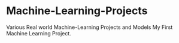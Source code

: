 # Machine-Learning-Projects
Various Real world Machine-Learning Projects and Models
My First Machine Learning Project.
